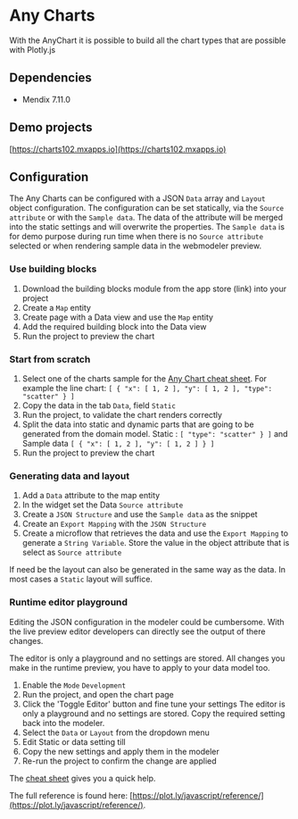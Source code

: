# Any Charts
With the AnyChart it is possible to build all the chart types that are possible with Plotly.js

## Dependencies
* Mendix 7.11.0

## Demo projects
[https://charts102.mxapps.io](https://charts102.mxapps.io)

## Configuration
The Any Charts can be configured with a JSON `Data` array and `Layout` object configuration. The configuration can be set statically, via the `Source attribute` or with the `Sample data`. The data of the attribute will be merged into the static settings and will overwrite the properties. The `Sample data` is for demo purpose during run time when there is no `Source attribute` selected or when rendering sample data in the webmodeler preview.

### Use building blocks
1. Download the building blocks module from the app store (link) into your project
1. Create a `Map` entity
1. Create page with a Data view and use the `Map` entity
1. Add the required building block into the Data view
1. Run the project to preview the chart

### Start from scratch
1. Select one of the charts sample for the [Any Chart cheat sheet](/AnyChartCheatSheet.md). For example the line chart: `[ { "x": [ 1, 2 ], "y": [ 1, 2 ], "type": "scatter" } ]`
1. Copy the data in the tab `Data`, field `Static`
1. Run the project, to validate the chart renders correctly
1. Split the data into static and dynamic parts that are going to be generated from the domain model. Static : `[ "type": "scatter" } ]` and Sample data `[ { "x": [ 1, 2 ], "y": [ 1, 2 ] } ]`
1. Run the project to preview the chart

### Generating data and layout
1. Add a `Data` attribute to the map entity
1. In the widget set the Data `Source attribute`
1. Create a `JSON Structure` and use the `Sample data` as the snippet
1. Create an `Export Mapping` with the `JSON Structure`
1. Create a microflow that retrieves the data and use the `Export Mapping` to generate a `String Variable`. Store the value in the object attribute that is select as `Source attribute`

If need be the layout can also be generated in the same way as the data. In most  cases a `Static` layout will suffice.

### Runtime editor playground
Editing the JSON configuration in the modeler could be cumbersome. With the live preview editor developers can directly see the output of there changes. 

The editor is only a playground and no settings are stored. All changes you make in the runtime preview, you have to apply to your data model too.

1. Enable the `Mode` `Development`
1. Run the project, and open the chart page
1. Click the 'Toggle Editor' button and fine tune your settings
 The editor is only a playground and no settings are stored. Copy the required setting back into the modeler.
1. Select the `Data` or `Layout` from the dropdown menu
1. Edit Static or data setting till
1. Copy the new settings and apply them in the modeler
1. Re-run the project to confirm the change are applied

The [cheat sheet](/AdvancedCheatSheet.md) gives you a quick help. 

The full reference is found here: [https://plot.ly/javascript/reference/](https://plot.ly/javascript/reference/).
